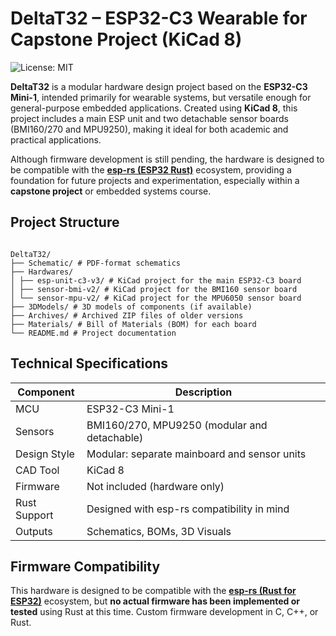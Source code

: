 # DeltaT32 – ESP32-C3 Wearable for Capstone Project (KiCad 8)

![License: MIT](https://img.shields.io/badge/License-MIT-yellow.svg)

**DeltaT32** is a modular hardware design project based on the **ESP32-C3 Mini-1**, intended primarily for wearable systems, but versatile enough for general-purpose embedded applications. Created using **KiCad 8**, this project includes a main ESP unit and two detachable sensor boards (BMI160/270 and MPU9250), making it ideal for both academic and practical applications.

Although firmware development is still pending, the hardware is designed to be compatible with the **[esp-rs (ESP32 Rust)](https://github.com/esp-rs)** ecosystem, providing a foundation for future projects and experimentation, especially within a **capstone project** or embedded systems course.


## Project Structure

```

DeltaT32/
├── Schematic/ # PDF-format schematics
├── Hardwares/
│ ├── esp-unit-c3-v3/ # KiCad project for the main ESP32-C3 board
│ ├── sensor-bmi-v2/ # KiCad project for the BMI160 sensor board
│ └── sensor-mpu-v2/ # KiCad project for the MPU6050 sensor board
├── 3DModels/ # 3D models of components (if available)
├── Archives/ # Archived ZIP files of older versions
├── Materials/ # Bill of Materials (BOM) for each board
└── README.md # Project documentation

````


## Technical Specifications

| Component      | Description                                  |
|----------------|----------------------------------------------|
| MCU            | ESP32-C3 Mini-1                              |
| Sensors        | BMI160/270, MPU9250 (modular and detachable) |
| Design Style   | Modular: separate mainboard and sensor units |
| CAD Tool       | KiCad 8                                      |
| Firmware       | Not included (hardware only)                 |
| Rust Support   | Designed with esp-rs compatibility in mind   |
| Outputs        | Schematics, BOMs, 3D Visuals        |


## Firmware Compatibility

This hardware is designed to be compatible with the **[esp-rs (Rust for ESP32)](https://github.com/esp-rs)** ecosystem, but **no actual firmware has been implemented or tested** using Rust at this time. Custom firmware development in C, C++, or Rust.
